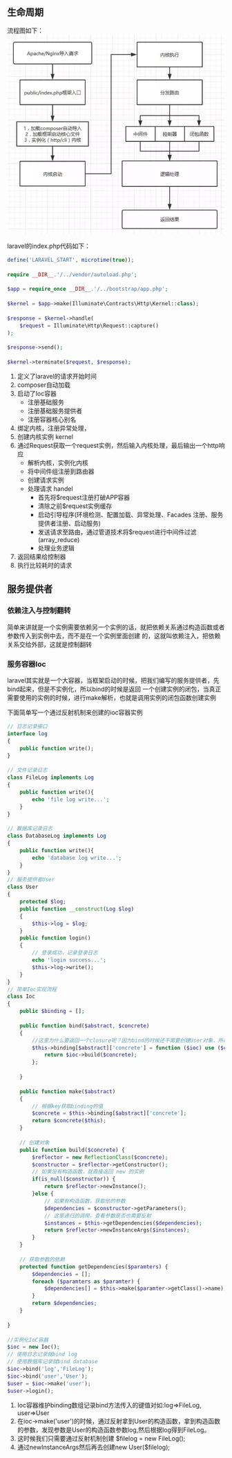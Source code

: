 ## 生命周期
流程图如下：
![](../images/1859876-20200222134605672-620944368.png)

laravel的index.php代码如下：
```php
define('LARAVEL_START', microtime(true));

require __DIR__.'/../vendor/autoload.php';

$app = require_once __DIR__.'/../bootstrap/app.php';

$kernel = $app->make(Illuminate\Contracts\Http\Kernel::class);

$response = $kernel->handle(
    $request = Illuminate\Http\Request::capture()
);

$response->send();

$kernel->terminate($request, $response);
```
1. 定义了laravel的请求开始时间 
2. composer自动加载
3. 启动了Ioc容器
    - 注册基础服务
    - 注册基础服务提供者
    - 注册容器核心别名
4. 绑定内核，注册异常处理，
5. 创建内核实例 kernel
6. 通过Request获取一个request实例，然后输入内核处理，最后输出一个http响应
    - 解析内核，实例化内核
    - 将中间件组注册到路由器
    - 创建请求实例
    - 处理请求 handel
        - 首先将$request注册打破APP容器
        - 清除之前$request实例缓存
        - 启动引导程序(环境检测、配置加载、异常处理、Facades 注册、服务提供者注册、启动服务)
        - 发送请求至路由，通过管道技术将$request进行中间件过滤(array_reduce)
        - 处理业务逻辑
7. 返回结果给控制器
8. 执行比较耗时的请求    
 
## 服务提供者
### 依赖注入与控制翻转

简单来讲就是一个实例需要依赖另一个实例的话，就把依赖关系通过构造函数或者参数传入到实例中去，而不是在一个实例里面创建
的，这就叫依赖注入，把依赖关系交给外部，这就是控制翻转

### 服务容器Ioc

laravel其实就是一个大容器，当框架启动的时候，把我们编写的服务提供者，先bind起来，但是不实例化，所以bind的时候是返回
一个创建实例的闭包，当真正需要使用的实例的时候，进行make解析，也就是调用实例的闭包函数创建实例

下面简单写一个通过反射机制来创建的ioc容器实例

```php
// 日志记录接口
interface log
{
    public function write();
}

// 文件记录日志
class FileLog implements Log
{
    public function write(){
        echo 'file log write...';
    }
}

// 数据库记录日志
class DatabaseLog implements Log
{
    public function write(){
        echo 'database log write...';
    }
}
// 服务提供者User
class User
{
    protected $log;
    public function __construct(Log $log)
    {
        $this->log = $log;
    }
    public function login()
    {
        // 登录成功，记录登录日志
        echo 'login success...';
        $this->log->write();
    }
}
// 简单Ioc实现流程
class Ioc
{
    public $binding = [];

    public function bind($abstract, $concrete)
    {
        //这里为什么要返回一个closure呢？因为bind的时候还不需要创建User对象，所以采用closure等make的时候再创建FileLog;
        $this->binding[$abstract]['concrete'] = function ($ioc) use ($concrete) {
            return $ioc->build($concrete);
        };

    }

    public function make($abstract)
    {
        // 根据key获取binding的值
        $concrete = $this->binding[$abstract]['concrete'];
        return $concrete($this);
    }

    // 创建对象
    public function build($concrete) {
        $reflector = new ReflectionClass($concrete);
        $constructor = $reflector->getConstructor();
        // 如果没有构造函数，就直接返回 new 的实例
        if(is_null($constructor)) {
            return $reflector->newInstance();
        }else {
            // 如果有构造函数，获取他的参数
            $dependencies = $constructor->getParameters();
            // 这里递归的调用，查看参数是否也需要反射 
            $instances = $this->getDependencies($dependencies);
            return $reflector->newInstanceArgs($instances);
        }
    }

    // 获取参数的依赖
    protected function getDependencies($paramters) {
        $dependencies = [];
        foreach ($paramters as $paramter) {
            $dependencies[] = $this->make($paramter->getClass()->name);
        }
        return $dependencies;
    }

}

//实例化IoC容器
$ioc = new Ioc();
// 使用日志记录就bind log
// 使用数据库记录就bind database
$ioc->bind('log','FileLog');
$ioc->bind('user','User');
$user = $ioc->make('user');
$user->login();
```

1. Ioc容器维护binding数组记录bind方法传入的键值对如:log=>FileLog, user=>User
2. 在ioc->make('user')的时候，通过反射拿到User的构造函数，拿到构造函数的参数，发现参数是User的构造函数参数log,然后根据log得到FileLog。
3. 这时候我们只需要通过反射机制创建 $filelog = new FileLog();
4. 通过newInstanceArgs然后再去创建new User($filelog);





